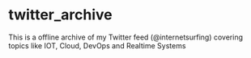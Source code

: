 # twitter_archive
This is a offline archive of my Twitter feed (@internetsurfing) covering topics like IOT, Cloud, DevOps and Realtime Systems
